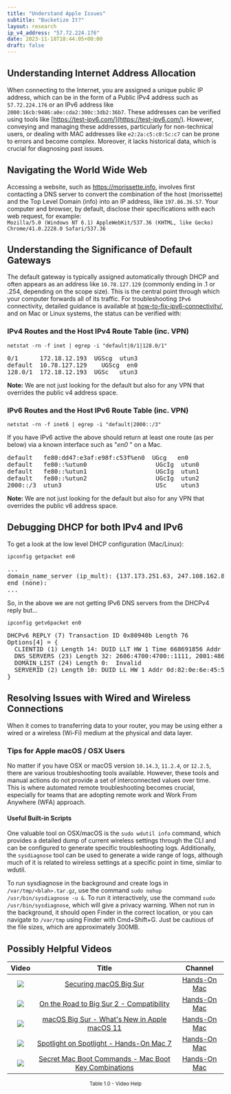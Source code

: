 ```yaml
---
title: "Understand Apple Issues"
subtitle: "Bucketize It?"
layout: research
ip_v4_address: "57.72.224.176"
date: 2023-11-18T18:44:05+00:00
draft: false
---
```


## Understanding Internet Address Allocation

When connecting to the Internet, you are assigned a unique public IP address, which can be in the form of a Public IPv4 address such as ```57.72.224.176``` or an IPv6 address like ```2000:16cb:9486:a0e:cda2:300c:3db2:36b7```. These addresses can be verified using tools like [https://test-ipv6.com/](https://test-ipv6.com/). However, conveying and managing these addresses, particularly for non-technical users, or dealing with MAC addresses like ```e2:2a:c5:c0:5c:c7``` can be prone to errors and become complex. Moreover, it lacks historical data, which is crucial for diagnosing past issues.
## Navigating the World Wide Web
Accessing a website, such as https://morissette.info, involves first contacting a DNS server to convert the combination of the host (morissette) and the Top Level Domain (info) into an IP address, like ```197.86.36.57```. Your computer and browser, by default, disclose their specifications with each web request, for example: <br>```Mozilla/5.0 (Windows NT 6.1) AppleWebKit/537.36 (KHTML, like Gecko) Chrome/41.0.2228.0 Safari/537.36```
## Understanding the Significance of Default Gateways
The default gateway is typically assigned automatically through DHCP and often appears as an address like ```10.78.127.129``` (commonly ending in .1 or .254, depending on the scope size). This is the central point through which your computer forwards all of its traffic. For troubleshooting ```IPv6``` connectivity, detailed guidance is available at [how-to-fix-ipv6-connectivity/](/blog/how-to-fix-ipv6-connectivity/), and on Mac or Linux systems, the status can be verified with:
<br>
### IPv4 Routes and the Host IPv4 Route Table (inc. VPN)
```netstat -rn -f inet | egrep -i "default|0/1|128.0/1"```

<pre>
0/1      172.18.12.193  UGScg  utun3
default  10.78.127.129    UGScg  en0
128.0/1  172.18.12.193  UGSc   utun3</pre>

**Note:** We are not just looking for the default but also for any VPN that overrides the public v4 address space.

### IPv6 Routes and the Host IPv6 Route Table (inc. VPN)
```netstat -rn -f inet6 | egrep -i "default|2000::/3"```

If you have IPv6 active the above should return at least one route (as per below) via a known interface such as "_en0_ " on a Mac. 

<pre>
default   fe80:dd47:e3af:e98f:c53f%en0  UGcg   en0
default   fe80::%utun0                   UGcIg  utun0
default   fe80::%utun1                   UGcIg  utun1
default   fe80::%utun2                   UGcIg  utun2
2000::/3  utun3                          USc    utun3</pre>

**Note:** We are not just looking for the default but also for any VPN that overrides the public v6 address space.
<br>

## Debugging DHCP for both IPv4 and IPv6

To get a look at the low level DHCP configuration (Mac/Linux): 

```ipconfig getpacket en0```

<pre>
...
domain_name_server (ip_mult): {137.173.251.63, 247.108.162.85}
end (none):
...</pre>

So, in the above we are not getting IPv6 DNS servers from the DHCPv4 reply but...

```ipconfig getv6packet en0```

<pre>
DHCPv6 REPLY (7) Transaction ID 0x80940b Length 76
Options[4] = {
  CLIENTID (1) Length 14: DUID LLT HW 1 Time 668691856 Addr e2:2a:c5:c0:5c:c7
  DNS_SERVERS (23) Length 32: 2606:4700:4700::1111, 2001:4860:4860::8844
  DOMAIN_LIST (24) Length 0:  Invalid
  SERVERID (2) Length 10: DUID LL HW 1 Addr 0d:82:0e:6e:45:5d
}</pre>




## Resolving Issues with Wired and Wireless Connections
When it comes to transferring data to your router, you may be using either a wired or a wireless (Wi-Fi) medium at the physical and data layer.
### Tips for Apple macOS / OSX Users
No matter if you have OSX or macOS version ```10.14.3```, ```11.2.4```, or ```12.2.5```, there are various troubleshooting tools available. However, these tools and manual actions do not provide a set of interconnected values over time. This is where automated remote troubleshooting becomes crucial, especially for teams that are adopting remote work and Work From Anywhere (WFA) approach.
#### Useful Built-in Scripts
One valuable tool on OSX/macOS is the ```sudo wdutil info``` command, which provides a detailed dump of current wireless settings through the CLI and can be configured to generate specific troubleshooting logs. Additionally, the ```sysdiagnose``` tool can be used to generate a wide range of logs, although much of it is related to wireless settings at a specific point in time, similar to wdutil.

To run sysdiagnose in the background and create logs in ```/var/tmp/<blah>.tar.gz```, use the command ```sudo nohup /usr/bin/sysdiagnose -u &```. To run it interactively, use the command ```sudo /usr/bin/sysdiagnose```, which will give a privacy warning. When not run in the background, it should open Finder in the correct location, or you can navigate to ```/var/tmp``` using Finder with Cmd+Shift+G. Just be cautious of the file sizes, which are approximately 300MB.
## Possibly Helpful Videos

<link href="/plugins/lity/css/lity.min.css" rel="stylesheet">
<script src="/plugins/lity/js/lity.min.js"></script>
<div class="table1-start"></div>

|Video | Title | Channel |
| :---: | :---: | :---: |
|<a href="https://www.youtube.com/watch?v=7KdhJimuhNw" data-lity><img src="https://i.ytimg.com/vi/7KdhJimuhNw/default.jpg" class="img-fluid"></a>|<a href="https://www.youtube.com/watch?v=7KdhJimuhNw" data-lity>Securing macOS Big Sur</a>|<a target="_blank" href="https://www.youtube.com/channel/UCg43DP8MdHVcl4rFK_delBg" >Hands-On Mac</a>|
|<a href="https://www.youtube.com/watch?v=HEbK-Tignuc" data-lity><img src="https://i.ytimg.com/vi/HEbK-Tignuc/default.jpg" class="img-fluid"></a>|<a href="https://www.youtube.com/watch?v=HEbK-Tignuc" data-lity>On the Road to Big Sur 2 - Compatibility</a>|<a target="_blank" href="https://www.youtube.com/channel/UCg43DP8MdHVcl4rFK_delBg" >Hands-On Mac</a>|
|<a href="https://www.youtube.com/watch?v=JMKi6o9kaZI" data-lity><img src="https://i.ytimg.com/vi/JMKi6o9kaZI/default.jpg" class="img-fluid"></a>|<a href="https://www.youtube.com/watch?v=JMKi6o9kaZI" data-lity>macOS Big Sur - What&#39;s New in Apple macOS 11</a>|<a target="_blank" href="https://www.youtube.com/channel/UCg43DP8MdHVcl4rFK_delBg" >Hands-On Mac</a>|
|<a href="https://www.youtube.com/watch?v=RslZ4W1EPqk" data-lity><img src="https://i.ytimg.com/vi/RslZ4W1EPqk/default.jpg" class="img-fluid"></a>|<a href="https://www.youtube.com/watch?v=RslZ4W1EPqk" data-lity>Spotlight on Spotlight - Hands-On Mac 7</a>|<a target="_blank" href="https://www.youtube.com/channel/UCg43DP8MdHVcl4rFK_delBg" >Hands-On Mac</a>|
|<a href="https://www.youtube.com/watch?v=VwNYWAxHCgM" data-lity><img src="https://i.ytimg.com/vi/VwNYWAxHCgM/default.jpg" class="img-fluid"></a>|<a href="https://www.youtube.com/watch?v=VwNYWAxHCgM" data-lity>Secret Mac Boot Commands - Mac Boot Key Combinations</a>|<a target="_blank" href="https://www.youtube.com/channel/UCg43DP8MdHVcl4rFK_delBg" >Hands-On Mac</a>|

<center><small>Table 1.0 - Video Help</small></center>
 <br>
<div class="table1-end"></div>
<script type="text/javascript">
(function() {
    $('div.table1-start').nextUntil('div.table1-end', 'table').addClass('table thead-dark table-striped table-responsive rounded').attr('id', 't1');
    $('#t1').find('thead').addClass('thead-dark');
})();
</script>
